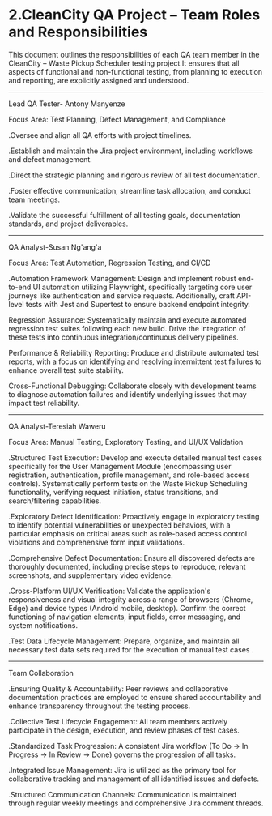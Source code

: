 # 2.CleanCity QA Project – Team Roles and Responsibilities

This document outlines the responsibilities of each QA team member in the CleanCity – Waste Pickup Scheduler testing project.It ensures that all aspects of functional and non-functional testing, from planning to execution and reporting, are explicitly assigned and understood.

---

Lead QA Tester- Antony Manyenze

Focus Area: Test Planning, Defect Management, and Compliance

.Oversee and align all QA efforts with project timelines.

.Establish and maintain the Jira project environment, including workflows and defect management.

.Direct the strategic planning and rigorous review of all test documentation.

.Foster effective communication, streamline task allocation, and conduct team meetings.

.Validate the successful fulfillment of all testing goals, documentation standards, and project deliverables.

---

QA Analyst-Susan Ng'ang'a

Focus Area: Test Automation, Regression Testing, and CI/CD

.Automation Framework Management: Design and implement robust end-to-end UI automation utilizing Playwright, specifically targeting core user journeys like authentication and service requests. Additionally, craft API-level tests with Jest and Supertest to ensure backend endpoint integrity.

Regression Assurance: Systematically maintain and execute automated regression test suites following each new build. Drive the integration of these tests into continuous integration/continuous delivery pipelines.

Performance & Reliability Reporting: Produce and distribute automated test reports, with a focus on identifying and resolving intermittent test failures to enhance overall test suite stability.

Cross-Functional Debugging: Collaborate closely with development teams to diagnose automation failures and identify underlying issues that may impact test reliability.

---

QA Analyst-Teresiah Waweru

Focus Area: Manual Testing, Exploratory Testing, and UI/UX Validation

.Structured Test Execution: Develop and execute detailed manual test cases specifically for the User Management Module (encompassing user registration, authentication, profile management, and role-based access controls). Systematically perform tests on the Waste Pickup Scheduling functionality, verifying request initiation, status transitions, and search/filtering capabilities.

.Exploratory Defect Identification: Proactively engage in exploratory testing to identify potential vulnerabilities or unexpected behaviors, with a particular emphasis on critical areas such as role-based access control violations and comprehensive form input validations.

.Comprehensive Defect Documentation: Ensure all discovered defects are thoroughly documented, including precise steps to reproduce, relevant screenshots, and supplementary video evidence.

.Cross-Platform UI/UX Verification: Validate the application's responsiveness and visual integrity across a range of browsers (Chrome, Edge) and device types (Android mobile, desktop). Confirm the correct functioning of navigation elements, input fields, error messaging, and system notifications.

.Test Data Lifecycle Management: Prepare, organize, and maintain all necessary test data sets required for the execution of manual test cases .

---

Team Collaboration

.Ensuring Quality & Accountability: Peer reviews and collaborative documentation practices are employed to ensure shared accountability and enhance     transparency throughout the testing process.

.Collective Test Lifecycle Engagement: All team members actively participate in the design, execution, and review phases of test cases.

.Standardized Task Progression: A consistent Jira workflow (To Do → In Progress → In Review → Done) governs the progression of all tasks.

.Integrated Issue Management: Jira is utilized as the primary tool for collaborative tracking and management of all identified issues and defects.

.Structured Communication Channels: Communication is maintained through regular weekly meetings and comprehensive Jira comment threads.

